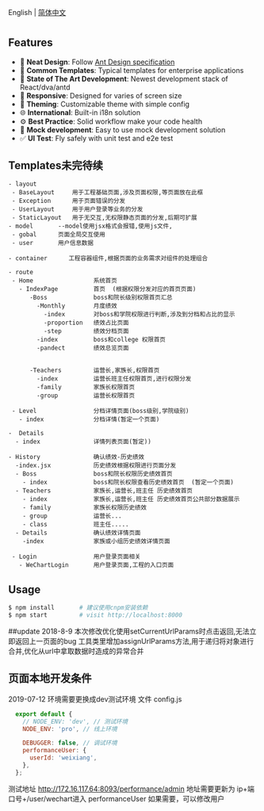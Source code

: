 English | [简体中文](./README.zh-CN.md)

# 

## Features

- :gem: **Neat Design**: Follow [Ant Design specification](http://ant.design/)
- :triangular_ruler: **Common Templates**: Typical templates for enterprise applications
- :rocket: **State of The Art Development**: Newest development stack of React/dva/antd
- :iphone: **Responsive**: Designed for varies of screen size
- :art: **Theming**: Customizable theme with simple config
- :globe_with_meridians: **International**: Built-in i18n solution
- :gear: **Best Practice**: Solid workflow make your code health
- :1234: **Mock development**: Easy to use mock development solution
- :white_check_mark: **UI Test**: Fly safely with unit test and e2e test

## Templates未完待续

```
- layout
 - BaseLayout     用于工程基础页面,涉及页面权限,等页面放在此框
 - Exception      用于页面错误的分发
 - UserLayout     用于用户登录等业务的分发
 - StaticLayout   用于无交互,无权限静态页面的分发,后期可扩展
- model       --model使用jsx格式会报错,使用js文件,
 - gobal      页面全局交互使用
 - user       用户信息数据

- container      工程容器组件,根据页面的业务需求对组件的处理组合

- route
 - Home                 系统首页
   - IndexPage          首页  (根据权限分发对应的首页页面)
      -Boss             boss和院长级别权限首页汇总
        -Monthly        月度绩效
          -index        对boss和学院权限进行判断,涉及到分档和占比的显示
          -proportion   绩效占比页面
          -step         绩效分档页面
        -index          boss和college 权限首页
        -pandect        绩效总览页面
        

      -Teachers         运营长,家族长,权限首页
        -index          运营长班主任权限首页,进行权限分发
        -family         家族长权限首页
        -group          运营长权限首页

 - Level                分档详情页面(boss级别,学院级别)
   - index              分档详情(暂定一个页面)

-  Details
  - index               详情列表页面(暂定))

- History               确认绩效-历史绩效
  -index.jsx            历史绩效根据权限进行页面分发
  - Boss                boss和院长权限历史绩效首页
    - index             boss和院长权限查看历史绩效首页  (暂定一个页面)
  - Teachers            家族长,运营长,班主任 历史绩效首页
    - index             家族长,运营长,班主任 历史绩效首页公共部分数据展示
    - family            家族长权限历史绩效
    - group             运营长...
    - class             班主任.....
  - Details             确认绩效详情页面
    -index              家族或小组历史绩效详情页面

 - Login                用户登录页面相关
   - WeChartLogin       用户登录页面,工程的入口页面
```

## Usage

```bash
$ npm install       # 建议使用cnpm安装依赖
$ npm start         # visit http://localhost:8000
```
##update
2018-8-9
    本次修改优化使用setCurrentUrlParams时点击返回,无法立即返回上一页面的bug
    工具类里增加assignUrlParams方法,用于递归将对象进行合并,优化从url中拿取数据时造成的异常合并

## 页面本地开发条件
2019-07-12 环境需要更换成dev测试环境 文件 config.js
```javascript
  export default {
    // NODE_ENV: 'dev', // 测试环境
    NODE_ENV: 'pro', // 线上环境

    DEBUGGER: false, // 调试环境
    performanceUser: {
      userId: 'weixiang',
    },
  };
```
测试地址 http://172.16.117.64:8093/performance/admin 
地址需要更新为 ip+端口号+/user/wechart进入
performanceUser 如果需要，可以修改用户